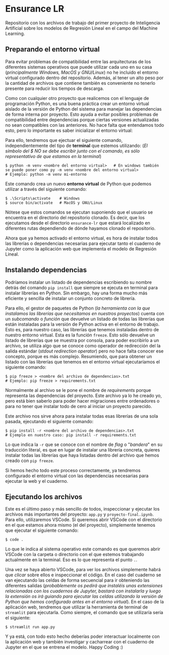 # Ensurance LR 
Repositorio con los archivos de trabajo del primer proyecto de Inteligencia Artificial sobre los modelos de Regresión Lineal en el campo del Machine Learning.

## Preparando el entorno virtual
Para evitar problemas de compatibilidad entre las arquitecturas de los diferentes sistemas operativos que puede utilizar cada uno en su casa (*principalmente Windows, MacOS y GNU/Linux*) no he incluido el entorno virtual configurado dentro del repositorio. Además, al tener un alto peso por la cantidad de archivos que contiene también es conveniente no tenerlo presente para reducir los tiempos de descarga.

Como con cualquier otro proyecto que realicemos con el lenguaje de programación Python, es una buena práctica crear un entorno virtual aislado de la versión de Python del sistema para manejar las dependencias de forma interna por proyecto. Esto ayuda a evitar posibles problemas de compatibilidad entre dependencias porque ciertas versiones actualizadas no sean compatibles con las anteriores. No hace falta que entendamos todo esto, pero lo importante es saber inicializar el entorno virtual:

Para ello, tendremos que ejectuar el siguiente comando, independientemente del tipo de **terminal** que estemos utilizando:
(*El símbolo del $ NO se debe escribir junto con el comando, es sólo representativo de que estamos en la terminal*)

```shell
$ python -m venv <nombre del entorno virtual>   # En windows también se puede poner como py -m venv <nombre del entorno virtual>
# Ejemplo: python -m venv mi-entorno
```

Este comando crea un nuevo **entorno virtual** de Python que podemos utilizar a través del siguiente comando:

```shell
$ .\Scripts\activate    # Windows
$ source bin/activate   # MacOS y GNU/Linux 
```

Nótese que estos comandos se ejecutan suponiendo que el usuario se encuentra en el directorio del repositorio clonado. Es decir, que los ejecutamos desde el directorio `ensurance-lr` que estará localizado en diferentes rutas dependiendo de dónde hayamos clonado el repositorio.

Ahora que ya hemos activado el entorno virtual, es hora de instalar todos las librerías o dependencias necesarias para ejecutar tanto el cuaderno de Jupyter como la aplicación web que implementa el modelo de Regresión Lineal. 

## Instalando dependencias

Podríamos instalar un listado de dependencias escribiendo su nombre detrás del comando `pip install` que siempre se ejecuta en terminal para instalar librerías en Python. Sin embargo, hay una forma mucho más eficiente y sencilla de instalar un conjunto concreto de librería.

Para ello, el gestor de paquetes de Python (*la herramienta con la que instalamos las librerías que necesitamos en nuestros proyectos*) cuenta con un *subcomando* o *función* que devuelve un listado de todas las librerías que están instaladas para la versión de Python activa en el entorno de trabajo. Esto es, para nuestro caso, las librerías que tenemos instaladas dentro de nuestro entorno virtual. Esta es la función `freeze`.
Esto sólo devuelve un listado de librerías que se muestra por consola, para poder escribirlo a un archivo, se utiliza algo que se conoce como operador de redirección del la salida estándar (*stdout redirection operator*) pero no hace falta conocer ese concepto, porque es más complejo.
Resumiendo, que para obtener un listado con las librerías que tenemos en el entorno virtual ejecutaríamos el siguiente comando:

```shell
$ pip freeze > <nombre del archivo de dependencias>.txt
# Ejemplo: pip freeze > requirements.txt
```

Normalmente al archivo se le pone el nombre de *requirements* porque representa las dependencias del proyecto.
Este archivo ya lo he creado yo, pero está bien saberlo para poder hacer migraciones entre ordenadores o para no tener que instalar todo de cero al iniciar un proyecto parecido.

Este archivo nos sirve ahora para instalar todas esas librerías de una sola pasada, ejecutando el siguiente comando:

```shell
$ pip install -r <nombre del archivo de dependencias>.txt
# Ejemplo en nuestro caso: pip install -r requirements.txt
```

Lo que indica la `-r` que se conoce con el nombre de *flag* o "*bandera*" en su traducción literal, es que en lugar de instalar una librería concreta, quieres instalar todas las librerías que haya listadas dentro del archivo que hemos creado con `pip freeze`.

Si hemos hecho todo este proceso correctamente, ya tendremos configurado el entorno virtual con las dependencias necesarias para ejecutar la web y el cuaderno. 

## Ejecutando los archivos

Este es el último paso y más sencillo de todos, inspeccionar y ejecutar los archivos más importantes del proyecto: `app.py` y `proyecto-final.ipynb`. Para ello, utilizaremos VSCode. Si queremos abrir VSCode con el directorio en el que estamos ahora mismo (el del proyecto), simplemente tenemos que ejecutar el siguiente comando:
```shell
$ code .
```

Lo que le indica al sistema operativo este comando es que queremos abrir VSCode con la carpeta o directorio con el que estemos trabajando actualmente en la terminal. Eso es lo que representa el punto `.`.

Una vez se haya abierto VSCode, para ver los archivos simplemente habrá que *clicar* sobre ellos e inspeccionar el código.
En el caso del cuaderno se van ejecutando las celdas de forma secuencial para ir obteniendo las diferentes salidas (*probablemente os pedirá que instaléis unas extensiones relacionadas con los cuadernos de Jupyter, bastará con instalarla y luego la extensión os irá guiando para ejecutar las celdas utilizando la versión de Python que hemos configurado antes en el entorno virtual*).
En el caso de la aplicación web, tendremos que utilizar la herramienta de terminal de `streamlit` para ejecutarla. Como siempre, el comando que se utilizaría sería el siguiente:

```shell
$ streamlit run app.py
```

Y ya está, con todo esto hecho deberías poder interactuar localmente con la aplicación web y también investigar y cacharrear con el cuaderno de Jupyter en el que se entrena el modelo.
Happy Coding :)
